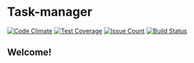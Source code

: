 # Task-manager
[![Code Climate](https://codeclimate.com/github/PeresvetS/project-lvl4-s109/badges/gpa.svg)](https://codeclimate.com/github/PeresvetS/project-lvl4-s109)
[![Test Coverage](https://codeclimate.com/github/PeresvetS/project-lvl4-s109/badges/coverage.svg)](https://codeclimate.com/github/PeresvetS/project-lvl4-s109/coverage)
[![Issue Count](https://codeclimate.com/github/PeresvetS/project-lvl4-s109/badges/issue_count.svg)](https://codeclimate.com/github/PeresvetS/project-lvl4-s109)
[![Build Status](https://travis-ci.org/PeresvetS/project-lvl4-s109.svg?branch=master)](https://travis-ci.org/PeresvetS/project-lvl4-s109)

## Welcome!
